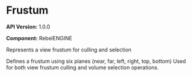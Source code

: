 # Frustum

**API Version:** 1.0.0

**Component:** RebelENGINE

Represents a view frustum for culling and selection

Defines a frustum using six planes (near, far, left, right, top, bottom)
Used for both view frustum culling and volume selection operations.

